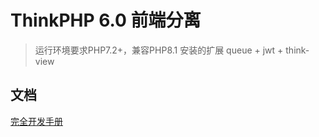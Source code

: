ThinkPHP 6.0 前端分离
===============

> 运行环境要求PHP7.2+，兼容PHP8.1
> 安装的扩展 queue + jwt + think-view

## 文档

[完全开发手册](https://www.kancloud.cn/manual/thinkphp6_0/content)